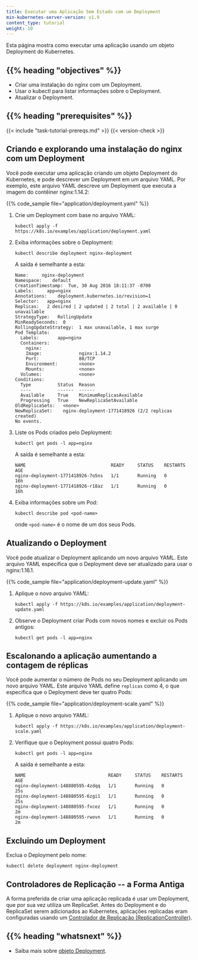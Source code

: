 ```yaml
---
title: Executar uma Aplicação Sem Estado com um Deployment
min-kubernetes-server-version: v1.9
content_type: tutorial
weight: 10
---
```


<!-- overview -->

Esta página mostra como executar uma aplicação usando um objeto Deployment do Kubernetes.

## {{% heading "objectives" %}}

- Criar uma instalação do nginx com um Deployment.
- Usar o kubectl para listar informações sobre o Deployment.
- Atualizar o Deployment.

## {{% heading "prerequisites" %}}

{{< include "task-tutorial-prereqs.md" >}} {{< version-check >}}

<!-- lessoncontent -->

## Criando e explorando uma instalação do nginx com um Deployment

Você pode executar uma aplicação criando um objeto Deployment do Kubernetes, e pode descrever um Deployment em um arquivo YAML. Por exemplo, este arquivo YAML descreve um Deployment que executa a imagem do contêiner nginx:1.14.2:

{{% code_sample file="application/deployment.yaml" %}}

1. Crie um Deployment com base no arquivo YAML:

   ```shell
   kubectl apply -f https://k8s.io/examples/application/deployment.yaml
   ```

1. Exiba informações sobre o Deployment:

   ```shell
   kubectl describe deployment nginx-deployment
   ```

   A saída é semelhante a esta:

   ```
   Name:     nginx-deployment
   Namespace:    default
   CreationTimestamp:  Tue, 30 Aug 2016 18:11:37 -0700
   Labels:     app=nginx
   Annotations:    deployment.kubernetes.io/revision=1
   Selector:   app=nginx
   Replicas:   2 desired | 2 updated | 2 total | 2 available | 0 unavailable
   StrategyType:   RollingUpdate
   MinReadySeconds:  0
   RollingUpdateStrategy:  1 max unavailable, 1 max surge
   Pod Template:
     Labels:       app=nginx
     Containers:
       nginx:
       Image:              nginx:1.14.2
       Port:               80/TCP
       Environment:        <none>
       Mounts:             <none>
     Volumes:              <none>
   Conditions:
     Type          Status  Reason
     ----          ------  ------
     Available     True    MinimumReplicasAvailable
     Progressing   True    NewReplicaSetAvailable
   OldReplicaSets:   <none>
   NewReplicaSet:    nginx-deployment-1771418926 (2/2 replicas created)
   No events.
   ```

1. Liste os Pods criados pelo Deployment:

   ```shell
   kubectl get pods -l app=nginx
   ```

   A saída é semelhante a esta:

   ```
   NAME                                READY     STATUS    RESTARTS   AGE
   nginx-deployment-1771418926-7o5ns   1/1       Running   0          16h
   nginx-deployment-1771418926-r18az   1/1       Running   0          16h
   ```

1. Exiba informações sobre um Pod:

   ```shell
   kubectl describe pod <pod-name>
   ```

   onde `<pod-name>` é o nome de um dos seus Pods.

## Atualizando o Deployment

Você pode atualizar o Deployment aplicando um novo arquivo YAML. Este arquivo YAML especifica que o Deployment deve ser atualizado para usar o nginx:1.16.1.

{{% code_sample file="application/deployment-update.yaml" %}}

1. Aplique o novo arquivo YAML:

   ```shell
   kubectl apply -f https://k8s.io/examples/application/deployment-update.yaml
   ```

1. Observe o Deployment criar Pods com novos nomes e excluir os Pods antigos:

   ```shell
   kubectl get pods -l app=nginx
   ```

## Escalonando a aplicação aumentando a contagem de réplicas

Você pode aumentar o número de Pods no seu Deployment aplicando um novo arquivo YAML. Este arquivo YAML define `replicas` como 4, o que especifica que o Deployment deve ter quatro Pods:

{{% code_sample file="application/deployment-scale.yaml" %}}

1. Aplique o novo arquivo YAML:

   ```shell
   kubectl apply -f https://k8s.io/examples/application/deployment-scale.yaml
   ```

1. Verifique que o Deployment possui quatro Pods:

   ```shell
   kubectl get pods -l app=nginx
   ```

   A saída é semelhante a esta:

   ```
   NAME                               READY     STATUS    RESTARTS   AGE
   nginx-deployment-148880595-4zdqq   1/1       Running   0          25s
   nginx-deployment-148880595-6zgi1   1/1       Running   0          25s
   nginx-deployment-148880595-fxcez   1/1       Running   0          2m
   nginx-deployment-148880595-rwovn   1/1       Running   0          2m
   ```

## Excluindo um Deployment

Exclua o Deployment pelo nome:

```shell
kubectl delete deployment nginx-deployment
```

## Controladores de Replicação -- a Forma Antiga

A forma preferida de criar uma aplicação replicada é usar um Deployment, que por sua vez utiliza um ReplicaSet. Antes do Deployment e do ReplicaSet serem adicionados ao Kubernetes, aplicações replicadas eram configuradas usando um [Controlador de Replicação (ReplicationController)](/docs/concepts/workloads/controllers/replicationcontroller/).

## {{% heading "whatsnext" %}}

- Saiba mais sobre [objeto Deployment](/docs/concepts/workloads/controllers/deployment/).
